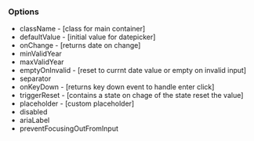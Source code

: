 ### Options

- className - [class for main container]
- defaultValue - [initial value for datepicker]
- onChange - [returns date on change]
- minValidYear
- maxValidYear
- emptyOnInvalid - [reset to currnt date value or empty on invalid input]
- separator
- onKeyDown - [returns key down event to handle enter click]
- triggerReset - [contains a state on chage of the state reset the value]
- placeholder - [custom placeholder]
- disabled
- ariaLabel
- preventFocusingOutFromInput

